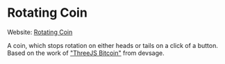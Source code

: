 # Rotating Coin
Website: [Rotating Coin](https://rene78.github.io/Rotating-Coin/)

A coin, which stops rotation on either heads or tails on a click of a button. Based on the work of ["ThreeJS Bitcoin"](https://github.com/pkellz/devsage/tree/master/ThreeJS/Bitcoin) from devsage.
